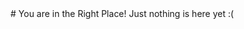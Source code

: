 <!DOCTYPE html>
<html>
<head>
  <title>HTML Elements Reference</title>
</head>
</html>
# You are in the Right Place!
Just nothing is here yet :(
